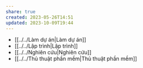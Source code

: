 ```yaml
---
share: true
created: 2023-05-26T14:51
updated: 2023-10-09T19:44
---
```

- [[../../Làm dự án|Làm dự án]]
- [[../../Lập trình|Lập trình]]
- [[../../Nghiên cứu|Nghiên cứu]]
- [[../../Thủ thuật phần mềm|Thủ thuật phần mềm]]

